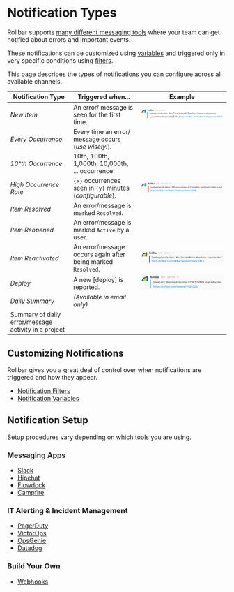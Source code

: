 # Notification Types

Rollbar supports [many different messaging tools](/integrations/) where your team can get notified about errors and important events.

These notifications can be customized using [variables]() and triggered only in very specific conditions using [filters]().

This page describes the types of notifications you can configure across all available channels.

| Notification Type | Triggered when... | Example |
|-------------------|-------------|---------|
| _New Item_ | An error/ message is seen for the first time. | ![](../images/guides/notifications/slack_new.png) |
| _Every Occurrence_ | Every time an error/ message occurs (_use wisely!_). | |
| _10^th Occurrence_ | 10th, 100th, 1,000th, 10,000th, ... occurrence | |
| _High Occurrence Rate_ | `{x}` occurrences seen in `{y}` minutes (_configurable_). | ![](../images/guides/notifications/slack_high_occurrence.png)|
| _Item Resolved_ | An error/message is marked `Resolved`. | |
| _Item Reopened_ | An error/message is marked `Active` by a user. | |
| _Item Reactivated_ | An error/message occurs again after being marked `Resolved`. | ![](../images/guides/notifications/slack_reactivated.png)|
| _Deploy_ | A new [deploy] is reported. |![](../images/guides/notifications/slack_deploy.png) |
| _Daily Summary_ | _(Available in email only)_ 
Summary of daily error/message activity in a project | |

## Customizing Notifications

Rollbar gives you a great deal of control over when notifications are triggered and how they appear.
* [Notification Filters]()
* [Notification Variables]()

## Notification Setup
Setup procedures vary depending on which tools you are using.

### Messaging Apps
* [Slack]()
* [Hipchat]()
* [Flowdock]()
* [Campfire]()

### IT Alerting & Incident Management
* [PagerDuty]()
* [VictorOps]()
* [OpsGenie]()
* [Datadog]()

### Build Your Own
* [Webhooks]()

